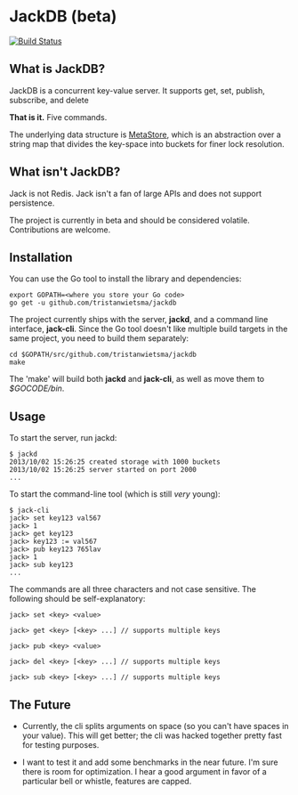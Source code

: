 JackDB (beta)
=============

[![Build Status](https://travis-ci.org/tristanwietsma/jackdb.png?branch=master)](https://travis-ci.org/tristanwietsma/jackdb)

What is JackDB?
---------------

JackDB is a concurrent key-value server. It supports get, set, publish, subscribe, and delete

 **That is it.** Five commands.

The underlying data structure is [MetaStore](https://github.com/tristanwietsma/metastore), which is an abstraction over a string map that divides the key-space into buckets for finer lock resolution.

What isn't JackDB?
------------------

Jack is not Redis. Jack isn't a fan of large APIs and does not support persistence.

The project is currently in beta and should be considered volatile. Contributions are welcome.

Installation
------------

You can use the Go tool to install the library and dependencies:

    export GOPATH=<where you store your Go code>
    go get -u github.com/tristanwietsma/jackdb

The project currently ships with the server, **jackd**, and a command line interface, **jack-cli**. Since the Go tool doesn't like multiple build targets in the same project, you need to build them separately:

    cd $GOPATH/src/github.com/tristanwietsma/jackdb
    make

The 'make' will build both  **jackd** and **jack-cli**, as well as move them to *$GOCODE/bin*.

Usage
-----

To start the server, run jackd:

    $ jackd
    2013/10/02 15:26:25 created storage with 1000 buckets
    2013/10/02 15:26:25 server started on port 2000
    ...

To start the command-line tool (which is still *very* young):

    $ jack-cli
    jack> set key123 val567
    jack> 1
    jack> get key123
    jack> key123 := val567
    jack> pub key123 765lav
    jack> 1
    jack> sub key123
    ...

The commands are all three characters and not case sensitive. The following should be self-explanatory:

    jack> set <key> <value>

    jack> get <key> [<key> ...] // supports multiple keys

    jack> pub <key> <value>

    jack> del <key> [<key> ...] // supports multiple keys

    jack> sub <key> [<key> ...] // supports multiple keys

The Future
----------

* Currently, the cli splits arguments on space (so you can't have spaces in your value). This will get better; the cli was hacked together pretty fast for testing purposes.

* I want to test it and add some benchmarks in the near future. I'm sure there is room for optimization. I hear a good argument in favor of a particular bell or whistle, features are capped.
